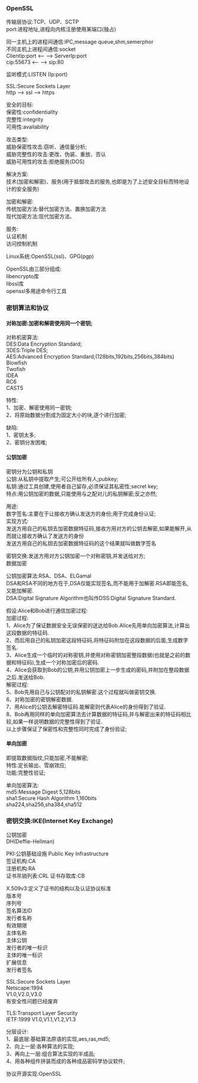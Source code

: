 ### OpenSSL  

传输层协议:TCP、UDP、SCTP  
port:进程地址,进程向内核注册使用某端口(独占)  

同一主机上的进程间通信:IPC,message queue,shm,semerphor  
不同主机上进程间通信:socket  
ClientIp:port <-- --> ServerIp:port  
cip:55673 <-- --> sip:80 

监听模式:LISTEN (Ip:port)  

SSL:Secure Sockets Layer  
http --> ssl --> https  

安全的目标:  
保密性:confidentiallty  
完整性:integrity  
可用性:availability  

攻击类型:  
威胁保密性攻击:窃听、通信量分析;  
威胁完整性的攻击:更改、伪装、重放、否认  
威胁可用性的攻击:拒绝服务(DOS)  

解决方案:  
技术(加密和解密)、服务(用于抵御攻击的服务,也即是为了上述安全目标而特地设计的安全服务)  

加密和解密:  
传统加密方法:替代加密方法、置换加密方法    
现代加密方法:现代加密方法、     

服务:  
认证机制  
访问控制机制  

Linux系统:OpenSSL(ssl)、GPG(pgp)  

OpenSSL由三部分组成:  
libencrypto库  
libssl库  
openssl多用途命令行工具  

### 密钥算法和协议  
#### 对称加密:加密和解密使用同一个密钥;  
对称机密算法:  
DES:Data Encryption Standard;    
3DES:Triple DES;  
AES:Advanced Encryption Standard;(128bits,192bits,256bits,384bits)  
Blowfish  
Twofish  
IDEA  
RC6  
CAST5  

特性:  
1、加密、解密使用同一密钥;  
2、将原始数据分割成为固定大小的块,逐个进行加密;  

缺陷:  
1、密钥太多;  
2、密钥分发困难;  

#### 公钥加密
密钥分为公钥和私钥  
公钥:从私钥中提取产生;可公开给所有人;pubkey;  
私钥:通过工具创建,使用者自己留存,必须保证其私密性;secret key;  
特点:用公钥加密的数据,只能使用与之配对儿的私钥解密;反之亦然;  

用途:  
数字签名:主要在于让接收方确认发送方的身份;用于完成身份认证;  
实现方式:    
发送方用自己的私钥去加密数据特征码,接收方用对方的公钥去解密,如果能解开,从而就让接收方确认了发送方的身份  
发送方用自己的私钥去加密数据特征码的这个结果就叫做数字签名    

密钥交换:发送方用对方公钥加密一个对称密钥,并发送给对方;  
数据加密  

公钥加密算法:RSA、DSA、ELGamal  
DSA和RSA不同的地方在于,DSA仅能实现签名,而不能用于加解密.RSA即能签名,又能加解密.  
DSA:Digital Signature Algorithm也叫作DSS:Digital Signature Standard.  

假设:Alice和Bob进行通信加密过程:    
加密过程:  
1、Alice为了保证数据安全无误保密的送达给Bob.Alice先用单向加密算法,计算出这段数据的特征码.  
2、而后用自己的私钥加密这段特征码,将特征码附加在这段数据的后面,生成数字签名.  
3、Alice生成一个临时的对称密钥,并使用对称密钥加密整段数据(也就是之前的数据和特征码),生成一个对称加密后的密码.  
4、Alice会获取到Bob的公钥,并用公钥加密上一步生成的密码,并附加在整段数据之后.发送给Bob.  
解密过程:  
5、Bob先用自己与公钥配对的私钥解密.这个过程就叫做密钥交换.  
6、对称加密的密钥解密数据.  
7、用Alice的公钥去解密特征码.能解密则代表Alice的身份得到了验证.    
8、Bob再用同样的单向加密算法去计算数据的特征码,并与解密出来的特征码相比较,如果一样说明数据的完整性得到了验证.  
以上步骤保证了保密性和完整性同时完成了身份验证;  


#### 单向加密  
即提取数据指纹;只能加密,不能解密;  
特性:定长输出、雪崩效应;  
功能:完整性验证;  

单向加密算法:  
md5:Message Digest 5,128bits  
sha1:Secure Hash Algorithm 1,160bits  
sha224,sha256,sha384,sha512  


### 密钥交换:IKE(Internet Key Exchange)  
公钥加密  
DH(Deffie-Hellman)  


PKI:公钥基础设施 Public Key Infrastructure   
签证机构:CA  
注册机构:RA  
证书吊销列表:CRL 
证书存取库:CB  


X.509v3:定义了证书的结构以及认证协议标准  
版本号  
序列号  
签名算法ID  
发行者名称  
有效期限  
主体名称  
主体公钥  
发行者的唯一标识  
主体的唯一标识  
扩展信息  
发行者签名    


SSL:Secure Sockets Layer  
Netscape:1994  
V1.0,V2.0,V3.0  
有安全性问题已经废弃  

TLS:Transport Layer Security  
IETF:1999 
V1.0,V1.1,V1.2,V1.3  

分层设计:  
1、最底层:基础算法原语的实现,aes,ras,md5;  
2、向上一层:各种算法的实现;  
3、再向上一层:组合算法实现的半成品;  
4、用各种组件拼装而成的各种成品密码学协议软件;  

协议开源实现:OpenSSL







